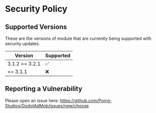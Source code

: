# Security Policy

## Supported Versions

These are the versions of module that are currently being supported with security updates.

| Version | Supported          |
| ------- | ------------------ |
| 3.1.2 >= 3.2.1| :white_check_mark: |
| <= 3.1.1   | :x:                |

## Reporting a Vulnerability

Please open an issue here: https://github.com/Poing-Studios/GodotAdMob/issues/new/choose
